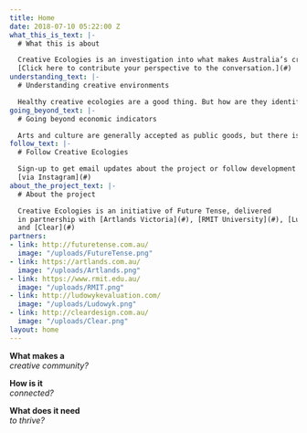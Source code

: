 ```yaml
---
title: Home
date: 2018-07-10 05:22:00 Z
what_this_is_text: |-
  # What this is about

  Creative Ecologies is an investigation into what makes Australia’s creative landscapes tick. The aim is to understand what it takes to build thriving creative communities and then develop tools to foster their growth. The first step is a survey of cultural practitioners and policymakers from across Australia. The findings will be presented and discussed at Artlands Victoria in October.
  [Click here to contribute your perspective to the conversation.](#)
understanding_text: |-
  # Understanding creative environments

  Healthy creative ecologies are a good thing. But how are they identified? What do they look like? What are their constituent parts? How are they connected and what drives their activity? What environments promote them? By exploring these questions we can better understand what is needed to build successful and sustainable creative ecologies that provide value to the community.
going_beyond_text: |-
  # Going beyond economic indicators

  Arts and culture are generally accepted as public goods, but there is no consensus on how they should be valued. Most of the indicators used to measure creative exertion are economic – numbers of jobs created, tickets sold or contributions to GDP. This captures the monetary value, but what about the other bene ts, like health and wellbeing, community resilience and happiness? Is creative activity merely a means to achieve these goals or an end in itself? What are the unintended consequences of valuing creative activity in monetary terms alone? Creative Ecologies seeks to expand the ways we value creative exertion in our society.
follow_text: |-
  # Follow Creative Ecologies

  Sign-up to get email updates about the project or follow development
  [via Instagram](#)
about_the_project_text: |-
  # About the project

  Creative Ecologies is an initiative of Future Tense, delivered
  in partnership with [Artlands Victoria](#), [RMIT University](#), [Ludowyk Evaluation](#)
  and [Clear](#)
partners:
- link: http://futuretense.com.au/
  image: "/uploads/FutureTense.png"
- link: https://artlands.com.au/
  image: "/uploads/Artlands.png"
- link: https://www.rmit.edu.au/
  image: "/uploads/RMIT.png"
- link: http://ludowykevaluation.com/
  image: "/uploads/Ludowyk.png"
- link: http://cleardesign.com.au/
  image: "/uploads/Clear.png"
layout: home
---
```


**What makes a**  
*creative community?*

**How is it**  
*connected?*

**What does it need**  
*to thrive?*
